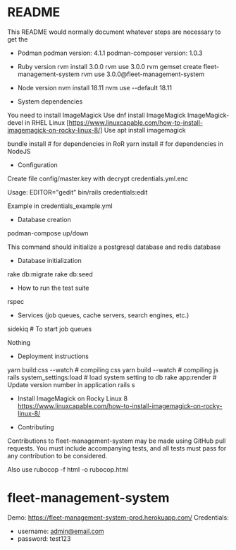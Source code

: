 # README

This README would normally document whatever steps are necessary to get the
* Podman
  podman version: 4.1.1
  podman-composer version:  1.0.3

* Ruby version
rvm install 3.0.0
rvm use 3.0.0
rvm gemset create fleet-management-system
rvm use 3.0.0@fleet-management-system 

* Node version
nvm install 18.11
nvm use --default 18.11

* System dependencies

You need to install ImageMagick
Use dnf install ImageMagick ImageMagick-devel in RHEL Linux [https://www.linuxcapable.com/how-to-install-imagemagick-on-rocky-linux-8/]
Use apt install imagemagick

bundle install # for dependencies in RoR
yarn install   # for dependencies in NodeJS

* Configuration

Create file config/master.key with decrypt credentials.yml.enc

Usage: EDITOR="gedit" bin/rails credentials:edit

Example in credentials_example.yml

* Database creation

podman-compose up/down

This command should initialize a postgresql database and redis database

* Database initialization

rake db:migrate
rake db:seed

* How to run the test suite

rspec

* Services (job queues, cache servers, search engines, etc.)

sidekiq # To start job queues

Nothing

* Deployment instructions

yarn build:css --watch # compiling css
yarn build --watch # compiling js
rails system_settings:load # load system setting to db
rake app:render # Update version number in application
rails s

* Install ImageMagick on Rocky Linux 8
https://www.linuxcapable.com/how-to-install-imagemagick-on-rocky-linux-8/

* Contributing

Contributions to fleet-management-system may be made using GitHub pull requests. You must include accompanying tests, and all tests must pass for any contribution to be considered.

Also use rubocop -f html -o rubocop.html

# fleet-management-system

Demo: https://fleet-management-system-prod.herokuapp.com/
Credentials:
- username: admin@email.com
- password: test123
